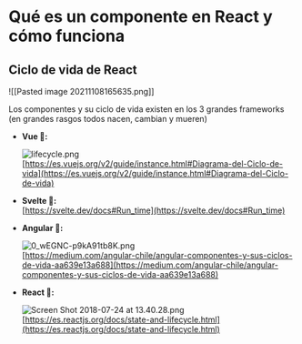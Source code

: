 # Qué es un componente en React y cómo funciona
## Ciclo de vida de React
![[Pasted image 20211108165635.png]]

Los componentes y su ciclo de vida existen en los 3 grandes frameworks (en grandes rasgos todos nacen, cambian y mueren)

-   **Vue 💚:**  
    
    ![lifecycle.png](https://static.platzi.com/media/user_upload/lifecycle-c17a8118-534a-474c-b061-44aea59f5d9d.jpg)  
    [https://es.vuejs.org/v2/guide/instance.html#Diagrama-del-Ciclo-de-vida](https://es.vuejs.org/v2/guide/instance.html#Diagrama-del-Ciclo-de-vida)
    
-   **Svelte 🧡:**  
    [https://svelte.dev/docs#Run_time](https://svelte.dev/docs#Run_time)
    
-   **Angular 💓:**  
    
    ![0_wEGNC-p9kA91tb8K.png](https://static.platzi.com/media/user_upload/0_wEGNC-p9kA91tb8K-14210bee-075d-4b4a-ae00-527a0c7e2518.jpg)  
    [https://medium.com/angular-chile/angular-componentes-y-sus-ciclos-de-vida-aa639e13a688](https://medium.com/angular-chile/angular-componentes-y-sus-ciclos-de-vida-aa639e13a688)
    
-   **React 💙:**  
    
    ![Screen Shot 2018-07-24 at 13.40.28.png](https://static.platzi.com/media/user_upload/Screen%20Shot%202018-07-24%20at%2013.40.28-5a12b7b9-cbf5-4069-a868-eab34dc8f5ce.jpg)  
    [https://es.reactjs.org/docs/state-and-lifecycle.html](https://es.reactjs.org/docs/state-and-lifecycle.html)